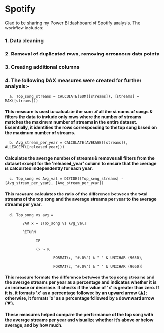 # Spotify

Glad to be sharing my Power BI dashboard of Spotify analysis. The workflow includes:-

### 1. Data cleaning

### 2. Removal of duplicated rows, removing erroneous data points

### 3. Creating additional columns

### 4. The following DAX measures were created for further analysis:-

      a. Top_song_streams = CALCULATE(SUM([streams]), [streams] = MAX([streams]))

####      This measure is used to calculate the sum of all the streams of songs & filters the data to include only rows where the number of streams matches the maximum number of streams in         the entire dataset. Essentially, it identifies the rows corresponding to the top song based on the maximum number of streams.

      b. Avg_stream_per_year = CALCULATE(AVERAGE([streams]), ALLEXCEPT([released_year]))
      
####      Calculates the average number of streams & removes all filters from the dataset except for the 'released_year' column to ensure that the average is calculated independently for           each year.

      c. Top_song vs Avg_val = DIVIDE([Top_song_streams] - [Avg_stream_per_year], [Avg_stream_per_year])
      
####      This measure calculates the ratio of the difference between the total streams of the top song and the average streams per year to the average streams per year.

      d. Top_song vs avg = 
      
            VAR x = [Top_song vs Avg_val]
            
            RETURN
            
                  IF
                  
                  (x > 0,
                  
                          FORMAT(x, "#.0%") & " " & UNICHAR (9650),
                          
                          FORMAT(x, "#.0%") & " " & UNICHAR (9660))
      
####      This measure formats the difference between the top song streams and the average streams per year as a percentage and indicates whether it is an increase or decrease. It checks if        the value of 'x' is greater than zero. If it is, it formats 'x' as a percentage followed by an upward arrow (▲); otherwise, it formats 'x' as a percentage followed by a downward          arrow (▼).

#### These measures helped compare the performance of the top song with the average streams per year and visualize whether it's above or below average, and by how much.
